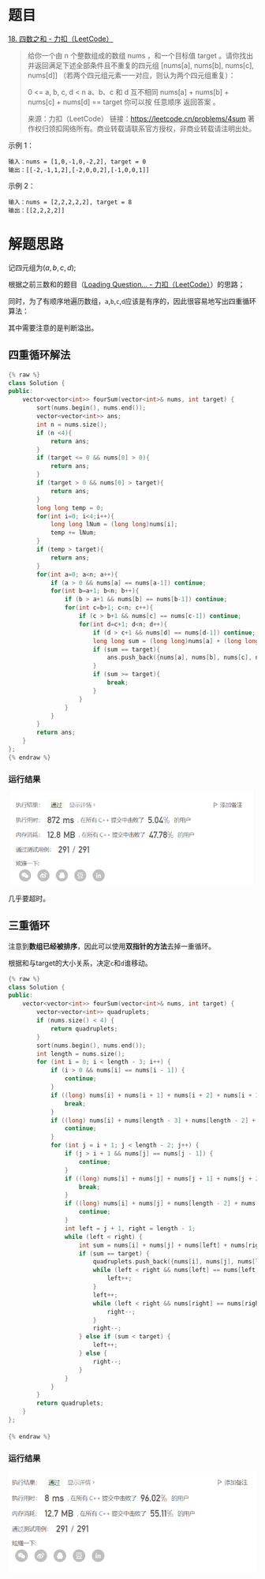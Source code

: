 # 题目

[18. 四数之和 - 力扣（LeetCode）](https://leetcode.cn/problems/4sum/)

> 给你一个由 n 个整数组成的数组 nums ，和一个目标值 target 。请你找出并返回满足下述全部条件且不重复的四元组 [nums[a], nums[b], nums[c], nums[d]] （若两个四元组元素一一对应，则认为两个四元组重复）：
>
> 0 <= a, b, c, d < n
> a、b、c 和 d 互不相同
> nums[a] + nums[b] + nums[c] + nums[d] == target
> 你可以按 任意顺序 返回答案 。
>
> 来源：力扣（LeetCode）
> 链接：https://leetcode.cn/problems/4sum
> 著作权归领扣网络所有。商业转载请联系官方授权，非商业转载请注明出处。

示例 1：

```
输入：nums = [1,0,-1,0,-2,2], target = 0
输出：[[-2,-1,1,2],[-2,0,0,2],[-1,0,0,1]]
```

示例 2：

```
输入：nums = [2,2,2,2,2], target = 8
输出：[[2,2,2,2]]
```



# 解题思路

记四元组为$(a,b,c,d)$;

根据之前三数和的题目（[Loading Question... - 力扣（LeetCode）](https://leetcode.cn/problems/3sum/)）的思路；

同时，为了有顺序地遍历数组，`a`,`b`,`c`,`d`应该是有序的，因此很容易地写出四重循环算法：

其中需要注意的是判断溢出。

## 四重循环解法

```c++
{% raw %}
class Solution {
public:
    vector<vector<int>> fourSum(vector<int>& nums, int target) {
        sort(nums.begin(), nums.end());
        vector<vector<int>> ans;
        int n = nums.size();
        if (n <4){
            return ans;
        }
        if (target <= 0 && nums[0] > 0){
            return ans;
        }
        if (target > 0 && nums[0] > target){
            return ans;
        }
        long long temp = 0;
        for(int i=0; i<4;i++){
            long long lNum = (long long)nums[i];
            temp += lNum;
        } 
        if (temp > target){
            return ans;
        }
        for(int a=0; a<n; a++){
            if (a > 0 && nums[a] == nums[a-1]) continue;
            for(int b=a+1; b<n; b++){
                if (b > a+1 && nums[b] == nums[b-1]) continue;
                for(int c=b+1; c<n; c++){
                    if (c > b+1 && nums[c] == nums[c-1]) continue;
                    for(int d=c+1; d<n; d++){
                        if (d > c+1 && nums[d] == nums[d-1]) continue;
                        long long sum = (long long)nums[a] + (long long)nums[b] + (long long)nums[c] + (long long)nums[d];
                        if (sum == target){
                            ans.push_back({nums[a], nums[b], nums[c], nums[d]});
                        }
                        if (sum >= target){
                            break;
                        }
                    }
                }
            }
        }
        return ans;
    }
};
{% endraw %}
```

### 运行结果

![image-20220825140920344](assets/image-20220825140920344.png)

几乎要超时。

## 三重循环

注意到**数组已经被排序**，因此可以使用**双指针的方法**去掉一重循环。

根据和与target的大小关系，决定`c`和`d`谁移动。

```c++
{% raw %}
class Solution {
public:
    vector<vector<int>> fourSum(vector<int>& nums, int target) {
        vector<vector<int>> quadruplets;
        if (nums.size() < 4) {
            return quadruplets;
        }
        sort(nums.begin(), nums.end());
        int length = nums.size();
        for (int i = 0; i < length - 3; i++) {
            if (i > 0 && nums[i] == nums[i - 1]) {
                continue;
            }
            if ((long) nums[i] + nums[i + 1] + nums[i + 2] + nums[i + 3] > target) {
                break;
            }
            if ((long) nums[i] + nums[length - 3] + nums[length - 2] + nums[length - 1] < target) {
                continue;
            }
            for (int j = i + 1; j < length - 2; j++) {
                if (j > i + 1 && nums[j] == nums[j - 1]) {
                    continue;
                }
                if ((long) nums[i] + nums[j] + nums[j + 1] + nums[j + 2] > target) {
                    break;
                }
                if ((long) nums[i] + nums[j] + nums[length - 2] + nums[length - 1] < target) {
                    continue;
                }
                int left = j + 1, right = length - 1;
                while (left < right) {
                    int sum = nums[i] + nums[j] + nums[left] + nums[right];
                    if (sum == target) {
                        quadruplets.push_back({nums[i], nums[j], nums[left], nums[right]});
                        while (left < right && nums[left] == nums[left + 1]) {
                            left++;
                        }
                        left++;
                        while (left < right && nums[right] == nums[right - 1]) {
                            right--;
                        }
                        right--;
                    } else if (sum < target) {
                        left++;
                    } else {
                        right--;
                    }
                }
            }
        }
        return quadruplets;
    }
};

{% endraw %}
```

### 运行结果

![image-20220825141139577](assets/image-20220825141139577.png)
